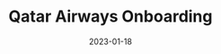 ---
layout: post
title: 'Qatar Airways Onboarding'
video-link: https://ant.umn.edu/embedded/vnzxyaymql
date: 2023-01-18
application: qatar
flow-type: onboarding
tags: [ios,travel,airline]
---